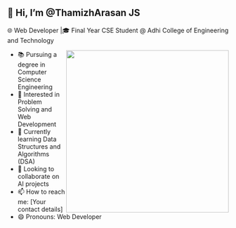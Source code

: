 ## 👋 Hi, I’m @ThamizhArasan JS

🌐 Web Developer |🎓 Final Year CSE Student @ Adhi College of Engineering and Technology

<img align='right' width='370' heigth='290' src='https://www.google.com/url?sa=i&url=https%3A%2F%2Faviintech.com%2Fweb-development%2F&psig=AOvVaw3AjOt0a_ARmNkp3FjIW44I&ust=1724600254166000&source=images&cd=vfe&opi=89978449&ved=0CBMQjRxqFwoTCJDxo-L6jYgDFQAAAAAdAAAAABAE'>

- 📚 Pursuing a degree in Computer Science Engineering
- 👀 Interested in Problem Solving and Web Development
- 🌱 Currently learning Data Structures and Algorithms (DSA)
- 💞️ Looking to collaborate on AI projects
- 📫 How to reach me: [Your contact details]
- 😄 Pronouns: Web Developer
